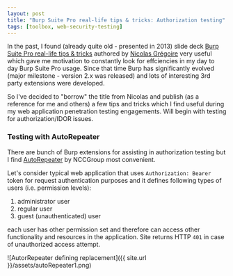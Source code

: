 ```yaml
---
layout: post
title: "Burp Suite Pro real-life tips & tricks: Authorization testing"
tags: [toolbox, web-security-testing]
---
```


In the past, I found (already quite old - presented in 2013) slide deck [Burp Suite Pro real-life tips & tricks](https://www.agarri.fr/docs/HiP2k13-Burp_Pro_Tips_and_Tricks.pdf) authored by [Nicolas Grégoire](https://www.agarri.fr/en/index.html) very useful which gave me motivation to constantly look for effciencies in my day to day Burp Suite Pro usage. Since that time Burp has significantly evolved (major milestone - version 2.x was released) and lots of interesting 3rd party extensions were developed.

So I've decided to "borrow" the title from Nicolas and publish (as a reference for me and others) a few tips and tricks which I find useful during my web application penetration testing engagements. Will begin with testing for authorization/IDOR issues.

### Testing with AutoRepeater

There are bunch of Burp extensions for assisting in authorization testing but I find [AutoRepeater](https://github.com/nccgroup/AutoRepeater) by NCCGroup most convenient.

Let's consider typical web application that uses `Authorization: Bearer` token for request authentication purposes and it defines following types of users (i.e. permission levels):

1) administrator user
2) regular user
3) guest (unauthenticated) user

each user has other permission set and therefore can access other functionality and resources in the application. Site returns HTTP `401` in case of unauthorized access attempt. 

![AutorRepeater defining replacement]({{ site.url }}/assets/autoRepeater1.png)
